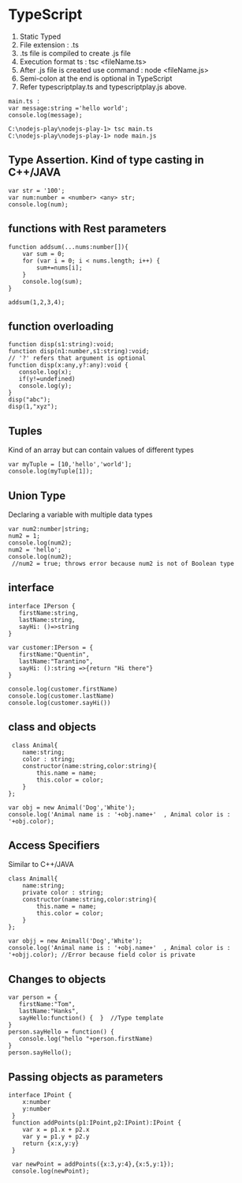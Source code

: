 # TypeScript 
1. Static Typed
2. File extension : .ts 
3. .ts file is compiled to create .js file
4. Execution format ts : tsc <fileName.ts>
5. After .js file is created use command : node <fileName.js> 
6. Semi-colon at the end is optional in TypeScript
7. Refer typescriptplay.ts and typescriptplay.js above.

```
main.ts : 
var message:string ='hello world';
console.log(message);

C:\nodejs-play\nodejs-play-1> tsc main.ts
C:\nodejs-play\nodejs-play-1> node main.js
```
## Type Assertion. Kind of type casting in C++/JAVA
```
var str = '100';
var num:number = <number> <any> str;
console.log(num);
```
## functions with Rest parameters
```
function addsum(...nums:number[]){
    var sum = 0;
    for (var i = 0; i < nums.length; i++) {
        sum+=nums[i];
    }
    console.log(sum);
}

addsum(1,2,3,4);
```
## function overloading
```
function disp(s1:string):void; 
function disp(n1:number,s1:string):void; 
// '?' refers that argument is optional
function disp(x:any,y?:any):void { 
   console.log(x); 
   if(y!=undefined)
   console.log(y); 
} 
disp("abc");
disp(1,"xyz");
```
## Tuples
Kind of an array but can contain values of different types
 ```
var myTuple = [10,'hello','world'];
console.log(myTuple[1]);
```
## Union Type 
Declaring a variable with multiple data types
```
var num2:number|string;
num2 = 1;
console.log(num2);
num2 = 'hello';
console.log(num2);
 //num2 = true; throws error because num2 is not of Boolean type
```
 ## interface 
 ```
 interface IPerson { 
    firstName:string, 
    lastName:string, 
    sayHi: ()=>string 
 } 
 
 var customer:IPerson = { 
    firstName:"Quentin",
    lastName:"Tarantino", 
    sayHi: ():string =>{return "Hi there"} 
 } 
 
 console.log(customer.firstName) 
 console.log(customer.lastName) 
 console.log(customer.sayHi())  
 ```

 ## class and objects
```
 class Animal{
    name:string;
    color : string;
    constructor(name:string,color:string){
        this.name = name;
        this.color = color;
    }
};

var obj = new Animal('Dog','White');
console.log('Animal name is : '+obj.name+'  , Animal color is : '+obj.color);
```

## Access Specifiers
Similar to C++/JAVA 
```
class Animall{
    name:string;
    private color : string;
    constructor(name:string,color:string){
        this.name = name;
        this.color = color;
    }
};

var objj = new Animall('Dog','White');
console.log('Animal name is : '+obj.name+'  , Animal color is : '+objj.color); //Error because field color is private
```

## Changes to objects
```
var person = {
   firstName:"Tom", 
   lastName:"Hanks", 
   sayHello:function() {  }  //Type template 
} 
person.sayHello = function() {  
   console.log("hello "+person.firstName)
}  
person.sayHello();
```

## Passing objects as parameters
```
interface IPoint { 
    x:number 
    y:number 
 } 
 function addPoints(p1:IPoint,p2:IPoint):IPoint { 
    var x = p1.x + p2.x 
    var y = p1.y + p2.y 
    return {x:x,y:y} 
 } 
 
 var newPoint = addPoints({x:3,y:4},{x:5,y:1});
 console.log(newPoint);
```


